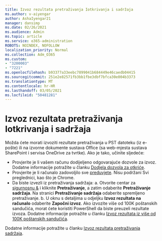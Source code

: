 ```yaml
---
title: Izvoz rezultata pretraživanja Iotkrivanja i sadržaja
ms.author: v-aiyengar
author: AshaIyengar21
manager: dansimp
ms.date: 02/26/2021
ms.audience: Admin
ms.topic: article
ms.service: o365-administration
ROBOTS: NOINDEX, NOFOLLOW
localization_priority: Normal
ms.collection: Adm_O365
ms.custom:
- "3200003"
- "7221"
ms.openlocfilehash: b93377a33eebc7899041b684449e46caedb04415
ms.sourcegitcommit: 251e2e82571fb3bb1fbe3dbf7bfca30e004b3373
ms.translationtype: MT
ms.contentlocale: hr-HR
ms.lasthandoff: 03/05/2021
ms.locfileid: "50481281"
---
```

# <a name="export-ediscoverycontent-search-results"></a>Izvoz rezultata pretraživanja Iotkrivanja i sadržaja

Možda ćete morati izvoziti rezultate pretraživanja u PST datoteku (iz e-pošte) ili na izvorne dokumente sustava Office (sa web-mjesta sustava SharePoint i servisa OneDrive za tvrtke). Ako je tako, učinite sljedeće:

- Provjerite je li vašem računu dodijeljeno odgovarajuće dozvole za izvoz. Dodatne informacije potražite u članku [Dodjela dozvola za otkriće](https://go.microsoft.com/fwlink/?linkid=2102406).
- Provjerite je li računalo zadovoljilo sve [preduvjete](https://docs.microsoft.com/office365/securitycompliance/export-search-results#before-you-begin). Nisu podržani Svi preglednici, kao što je Chrome.
- Da biste izvezli iz pretraživanja sadržaja: a. Otvorite centar za [sigurnosnu &](https://protection.office.com/contentsearch) i kliknite **Pretraživanje**, a zatim odaberite **Pretraživanje sadržaja**. Na stranici **Pretraživanje sadržaja** odaberite spremljeno pretraživanje.
    b. U oknu s detaljima u odjeljku **Izvoz rezultata na računalo** odaberite **Započni izvoz**. Ako izvozite više od 100K poštanskih sandučića, morat ćete koristiti PowerShell da biste preuzeli rezultate izvoza. Dodatne informacije potražite u članku [Izvoz rezultata iz više od 100K poštanskih sandučića](https://go.microsoft.com/fwlink/?linkid=2143861).

Dodatne informacije potražite u članku [Izvoz rezultata pretraživanja sadržaja](https://go.microsoft.com/fwlink/?linkid=2102118).